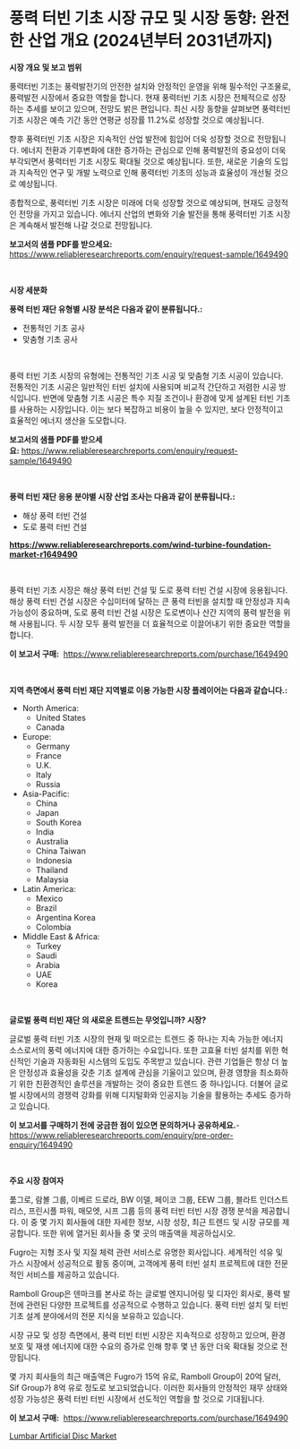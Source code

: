 <p><h1>풍력 터빈 기초 시장 규모 및 시장 동향: 완전한 산업 개요 (2024년부터 2031년까지)</h1></p><p><strong>시장 개요 및 보고 범위</strong></p>
<p><p>풍력터빈 기초는 풍력발전기의 안전한 설치와 안정적인 운영을 위해 필수적인 구조물로, 풍력발전 시장에서 중요한 역할을 합니다. 현재 풍력터빈 기초 시장은 전체적으로 성장하는 추세를 보이고 있으며, 전망도 밝은 편입니다. 최신 시장 동향을 살펴보면 풍력터빈 기초 시장은 예측 기간 동안 연평균 성장률 11.2%로 성장할 것으로 예상됩니다. </p><p>향후 풍력터빈 기초 시장은 지속적인 산업 발전에 힘입어 더욱 성장할 것으로 전망됩니다. 에너지 전환과 기후변화에 대한 증가하는 관심으로 인해 풍력발전의 중요성이 더욱 부각되면서 풍력터빈 기초 시장도 확대될 것으로 예상됩니다. 또한, 새로운 기술의 도입과 지속적인 연구 및 개발 노력으로 인해 풍력터빈 기초의 성능과 효율성이 개선될 것으로 예상됩니다.</p><p>종합적으로, 풍력터빈 기초 시장은 미래에 더욱 성장할 것으로 예상되며, 현재도 긍정적인 전망을 가지고 있습니다. 에너지 산업의 변화와 기술 발전을 통해 풍력터빈 기초 시장은 계속해서 발전해 나갈 것으로 전망됩니다.</p></p>
<p><strong>보고서의 샘플 PDF를 받으세요:</strong> <a href="https://www.reliableresearchreports.com/enquiry/request-sample/1649490">https://www.reliableresearchreports.com/enquiry/request-sample/1649490</a></p>
<p>&nbsp;</p>
<p><strong>시장 세분화</strong></p>
<p><strong>풍력 터빈 재단 유형별 시장 분석은 다음과 같이 분류됩니다.:</strong></p>
<p><ul><li>전통적인 기초 공사</li><li>맞춤형 기초 공사</li></ul></p>
<p>&nbsp;</p>
<p><p>풍력 터빈 기초 시장의 유형에는 전통적인 기초 시공 및 맞춤형 기초 시공이 있습니다. 전통적인 기초 시공은 일반적인 터빈 설치에 사용되며 비교적 간단하고 저렴한 시공 방식입니다. 반면에 맞춤형 기초 시공은 특수 지질 조건이나 환경에 맞게 설계된 터빈 기초를 사용하는 시장입니다. 이는 보다 복잡하고 비용이 높을 수 있지만, 보다 안정적이고 효율적인 에너지 생산을 도모합니다.</p></p>
<p><strong>보고서의 샘플 PDF를 받으세요:</strong>&nbsp;<a href="https://www.reliableresearchreports.com/enquiry/request-sample/1649490">https://www.reliableresearchreports.com/enquiry/request-sample/1649490</a></p>
<p>&nbsp;</p>
<p><strong> 풍력 터빈 재단 응용 분야별 시장 산업 조사는 다음과 같이 분류됩니다.:</strong></p>
<p><ul><li>해상 풍력 터빈 건설</li><li>도로 풍력 터빈 건설</li></ul></p>
<p><strong><a href="https://www.reliableresearchreports.com/wind-turbine-foundation-market-r1649490">https://www.reliableresearchreports.com/wind-turbine-foundation-market-r1649490</a></strong></p>
<p>&nbsp;</p>
<p><p>풍력 터빈 기초 시장은 해상 풍력 터빈 건설 및 도로 풍력 터빈 건설 시장에 응용됩니다. 해상 풍력 터빈 건설 시장은 수십미터에 달하는 큰 풍력 터빈을 설치할 때 안정성과 지속 가능성이 중요하며, 도로 풍력 터빈 건설 시장은 도로변이나 산간 지역의 풍력 발전을 위해 사용됩니다. 두 시장 모두 풍력 발전을 더 효율적으로 이끌어내기 위한 중요한 역할을 합니다.</p></p>
<p><strong>이 보고서 구매:</strong>&nbsp; <a href="https://www.reliableresearchreports.com/purchase/1649490">https://www.reliableresearchreports.com/purchase/1649490</a></p>
<p>&nbsp;</p>
<p><strong>지역 측면에서 풍력 터빈 재단 지역별로 이용 가능한 시장 플레이어는 다음과 같습니다.:</strong></p>
<p><ul>
    <li>
        North America:
        <ul>
            <li>United States</li>
            <li>Canada</li>
        </ul>
    </li>
    <li>
        Europe:
        <ul>
            <li>Germany</li>
            <li>France</li>
            <li>U.K.</li>
            <li>Italy</li>
            <li>Russia</li>
        </ul>
    </li>
    <li>
        Asia-Pacific:
        <ul>
            <li>China</li>
            <li>Japan</li>
            <li>South Korea</li>
            <li>India</li>
            <li>Australia</li>
            <li>China Taiwan</li>
            <li>Indonesia</li>
            <li>Thailand</li>
            <li>Malaysia</li>
        </ul>
    </li>
    <li>
        Latin America:
        <ul>
            <li>Mexico</li>
            <li>Brazil</li>
            <li>Argentina Korea</li>
            <li>Colombia</li>
        </ul>
    </li>
    <li>
        Middle East & Africa:
        <ul>
            <li>Turkey</li>
            <li>Saudi</li>
            <li>Arabia</li>
            <li>UAE</li>
            <li>Korea</li>
        </ul>
    </li>
    </ul></p>
<p>&nbsp;</p>
<p><strong>글로벌 풍력 터빈 재단 의 새로운 트렌드는 무엇입니까? 시장?</strong></p>
<p><p>글로벌 풍력 터빈 기초 시장의 현재 및 떠오르는 트렌드 중 하나는 지속 가능한 에너지 소스로서의 풍력 에너지에 대한 증가하는 수요입니다. 또한 고효율 터빈 설치를 위한 혁신적인 기술과 자동화된 시스템의 도입도 주목받고 있습니다. 관련 기업들은 항상 더 높은 안정성과 효율성을 갖춘 기초 설계에 관심을 기울이고 있으며, 환경 영향을 최소화하기 위한 친환경적인 솔루션을 개발하는 것이 중요한 트렌드 중 하나입니다. 더불어 글로벌 시장에서의 경쟁력 강화를 위해 디지털화와 인공지능 기술을 활용하는 추세도 증가하고 있습니다.</p></p>
<p><strong>이 보고서를 구매하기 전에 궁금한 점이 있으면 문의하거나 공유하세요.</strong>- <a href="https://www.reliableresearchreports.com/enquiry/pre-order-enquiry/1649490">https://www.reliableresearchreports.com/enquiry/pre-order-enquiry/1649490</a></p>
<p>&nbsp;</p>
<p><strong>주요 시장 참여자</strong></p>
<p><p>풂그로, 람볼 그룹, 이베르 드로라, BW 이델, 페이코 그룹, EEW 그룹, 블라트 인더스트리스, 프린시플 파워, 매모엣, 시프 그룹 등의 풍력 터빈 터빈 시장 경쟁 분석을 제공합니다. 이 중 몇 가지 회사들에 대한 자세한 정보, 시장 성장, 최근 트렌드 및 시장 규모를 제공합니다. 또한 위에 열거된 회사들 중 몇 곳의 매출액을 제공하십시오.</p><p>Fugro는 지형 조사 및 지질 체력 관련 서비스로 유명한 회사입니다. 세계적인 석유 및 가스 시장에서 성공적으로 활동 중이며, 고객에게 풍력 터빈 설치 프로젝트에 대한 전문적인 서비스를 제공하고 있습니다.</p><p>Ramboll Group은 덴마크를 본사로 하는 글로벌 엔지니어링 및 디자인 회사로, 풍력 발전에 관련된 다양한 프로젝트를 성공적으로 수행하고 있습니다. 풍력 터빈 설치 및 터빈 기초 설계 분야에서의 전문 지식을 보유하고 있습니다.</p><p>시장 규모 및 성장 측면에서, 풍력 터빈 터빈 시장은 지속적으로 성장하고 있으며, 환경 보호 및 재생 에너지에 대한 수요의 증가로 인해 향후 몇 년 동안 더욱 확대될 것으로 전망됩니다.</p><p>몇 가지 회사들의 최근 매출액은 Fugro가 15억 유로, Ramboll Group이 20억 달러, Sif Group가 8억 유로 정도로 보고되었습니다. 이러한 회사들의 안정적인 재무 상태와 성장 가능성은 풍력 터빈 터빈 시장에서 선도적인 역할을 할 것으로 기대됩니다.</p></p>
<p><strong>이 보고서 구매:</strong>&nbsp;&nbsp;<a href="https://www.reliableresearchreports.com/purchase/1649490">https://www.reliableresearchreports.com/purchase/1649490</a></p>
<p><p><a href="https://mire-aunt-385.notion.site/Lumbar-Artificial-Disc-Market-Outlook-Industry-Overview-and-Forecast-2024-to-2031-544e2d95fc5d4de8a34b940f3f5ed803">Lumbar Artificial Disc Market</a></p></p>